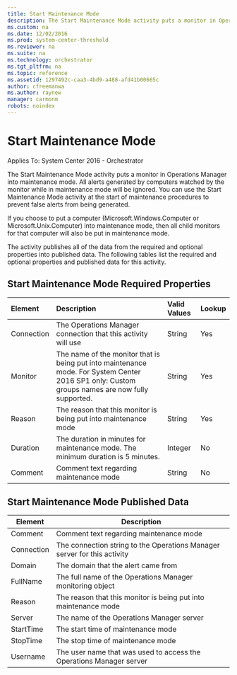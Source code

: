 ```yaml
---
title: Start Maintenance Mode
description: The Start Maintenance Mode activity puts a monitor in Operations Manager into maintenance mode.
ms.custom: na
ms.date: 12/02/2016
ms.prod: system-center-threshold
ms.reviewer: na
ms.suite: na
ms.technology: orchestrator
ms.tgt_pltfrm: na
ms.topic: reference
ms.assetid: 1297492c-caa3-4bd9-a488-afd41b00665c
author: cfreemanwa
ms.author: raynew
manager: carmonm
robots: noindex
---
```

# Start Maintenance Mode

Applies To: System Center 2016 - Orchestrator

The Start Maintenance Mode activity puts a monitor in Operations Manager into maintenance mode. All alerts generated by computers watched by the monitor while in maintenance mode will be ignored. You can use the Start Maintenance Mode activity at the start of maintenance procedures to prevent false alerts from being generated.

If you choose to put a computer (Microsoft.Windows.Computer or Microsoft.Unix.Computer) into maintenance mode, then all child monitors for that computer will also be put in maintenance mode.

The activity publishes all of the data from the required and optional properties into published data. The following tables list the required and optional properties and published data for this activity.

## Start Maintenance Mode Required Properties

| Element   | Description   | Valid Values | Lookup |
|:---|:---|:---|:---|
| Connection | The Operations Manager connection that this activity will use   | String   | Yes   |
| Monitor   | The name of the monitor that is being put into maintenance mode. For System Center 2016 SP1 only: Custom groups names are now fully supported. | String   | Yes   |
| Reason   | The reason that this monitor is being put into maintenance mode   | String   | Yes   |
| Duration   | The duration in minutes for maintenance mode. The minimum duration is 5 minutes.   | Integer   | No   |
| Comment   | Comment text regarding maintenance mode   | String   | No   |

## Start Maintenance Mode Published Data

| Element   | Description   |
|------------|--------------------------------------------------------------------------|
| Comment   | Comment text regarding maintenance mode   |
| Connection | The connection string to the Operations Manager server for this activity |
| Domain   | The domain that the alert came from   |
| FullName   | The full name of the Operations Manager monitoring object   |
| Reason   | The reason that this monitor is being put into maintenance mode   |
| Server   | The name of the Operations Manager server   |
| StartTime  | The start time of maintenance mode   |
| StopTime   | The stop time of maintenance mode   |
| Username   | The user name that was used to access the Operations Manager server   |
